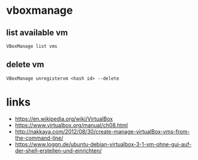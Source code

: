 # vboxmanage

## list available vm

```
VBoxManage list vms
```

## delete vm

```
VBoxManage unregistervm <hash id> --delete
```

# links

* https://en.wikipedia.org/wiki/VirtualBox
* https://www.virtualbox.org/manual/ch08.html
* http://nakkaya.com/2012/08/30/create-manage-virtualBox-vms-from-the-command-line/
* https://www.loggn.de/ubuntu-debian-virtualbox-3-1-vm-ohne-gui-auf-der-shell-erstellen-und-einrichten/
